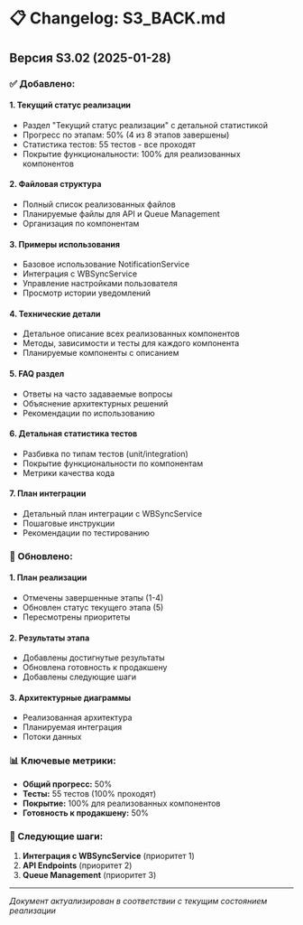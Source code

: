# 📋 Changelog: S3_BACK.md

## Версия S3.02 (2025-01-28)

### ✅ Добавлено:

#### **1. Текущий статус реализации**
- Раздел "Текущий статус реализации" с детальной статистикой
- Прогресс по этапам: 50% (4 из 8 этапов завершены)
- Статистика тестов: 55 тестов - все проходят
- Покрытие функциональности: 100% для реализованных компонентов

#### **2. Файловая структура**
- Полный список реализованных файлов
- Планируемые файлы для API и Queue Management
- Организация по компонентам

#### **3. Примеры использования**
- Базовое использование NotificationService
- Интеграция с WBSyncService
- Управление настройками пользователя
- Просмотр истории уведомлений

#### **4. Технические детали**
- Детальное описание всех реализованных компонентов
- Методы, зависимости и тесты для каждого компонента
- Планируемые компоненты с описанием

#### **5. FAQ раздел**
- Ответы на часто задаваемые вопросы
- Объяснение архитектурных решений
- Рекомендации по использованию

#### **6. Детальная статистика тестов**
- Разбивка по типам тестов (unit/integration)
- Покрытие функциональности по компонентам
- Метрики качества кода

#### **7. План интеграции**
- Детальный план интеграции с WBSyncService
- Пошаговые инструкции
- Рекомендации по тестированию

### 🔄 Обновлено:

#### **1. План реализации**
- Отмечены завершенные этапы (1-4)
- Обновлен статус текущего этапа (5)
- Пересмотрены приоритеты

#### **2. Результаты этапа**
- Добавлены достигнутые результаты
- Обновлена готовность к продакшену
- Добавлены следующие шаги

#### **3. Архитектурные диаграммы**
- Реализованная архитектура
- Планируемая интеграция
- Потоки данных

### 📊 Ключевые метрики:

- **Общий прогресс:** 50%
- **Тесты:** 55 тестов (100% проходят)
- **Покрытие:** 100% для реализованных компонентов
- **Готовность к продакшену:** 50%

### 🎯 Следующие шаги:

1. **Интеграция с WBSyncService** (приоритет 1)
2. **API Endpoints** (приоритет 2)
3. **Queue Management** (приоритет 3)

---

*Документ актуализирован в соответствии с текущим состоянием реализации*
